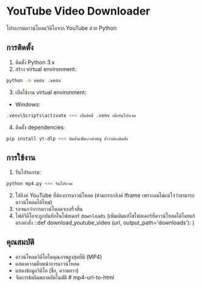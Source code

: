 # YouTube Video Downloader

โปรแกรมดาวน์โหลดวิดีโอจาก YouTube ด้วย Python

## การติดตั้ง

1. ติดตั้ง Python 3.x
2. สร้าง virtual environment:
```bash
python -m venv .venv
```

3. เปิดใช้งาน virtual environment:
- Windows:
```bash
.venv\Scripts\activate <<< เปิดสิทธิ์ .venv เพื่อรันโปรเจค
```

4. ติดตั้ง dependencies:
```bash
pip install yt-dlp <<< ติดตั้งแพ็คเกจสำคัญ ย้ำว่าต้องติดตั้ง
```

## การใช้งาน

1. รันโปรแกรม:
```bash
python mp4.py <<< รันโปรเจค
```

2. ใส่ลิงค์ YouTube ที่ต้องการดาวน์โหลด (ห้ามกรอกลิงค์ Iframe เพราะผมไม่แน่ใจว่าสามารถดาวน์โหลดได้ไหม)
3. รอจนกว่าการดาวน์โหลดจะเสร็จสิ้น
4. ไฟล์วิดีโอจะถูกบันทึกในโฟลเดอร์ `downloads` (เพิ่มเติมแก้ไขโฟลเดอร์ที่ดาวน์โหลดได้โดยแก้ตรงคำสั่ง ::def download_youtube_video
(url, output_path='downloads'): )

## คุณสมบัติ

- ดาวน์โหลดวิดีโอในคุณภาพสูงสุดที่มี (MP4)
- แสดงความคืบหน้าการดาวน์โหลด
- แสดงข้อมูลวิดีโอ (ชื่อ, ความยาว)
- จัดการข้อผิดพลาดอัตโนมัติ
#   m p 4 - u r l - t o - h t m l 
 
 